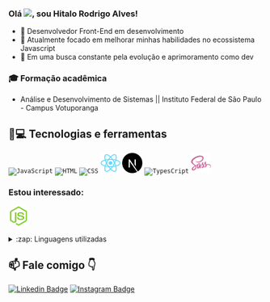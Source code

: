 <h3>Olá <img src="https://raw.githubusercontent.com/kaueMarques/kaueMarques/master/hi.gif" width="30px">, sou Hitalo Rodrigo Alves!</h3>
 
- 🚀 Desenvolvedor Front-End em desenvolvimento
- 🌱 Atualmente focado em melhorar minhas habilidades no ecossistema Javascript
- 🔭 Em uma busca constante pela evolução e aprimoramento como dev

### :mortar_board: Formação acadêmica
- Análise e Desenvolvimento de Sistemas || Instituto Federal de São Paulo - Campus Votuporanga

## 🚀💻 Tecnologias e ferramentas
 
<p >

<code><img alt="JavaScript" title="JS" height="48" src="https://user-images.githubusercontent.com/57419630/122698166-26b1c080-d21d-11eb-86e2-ccadcc205b50.png"></code>
<code><img alt="HTML" title="HTML" height="50" src="https://user-images.githubusercontent.com/57419630/124050480-050cc200-d9f1-11eb-9ad4-607de212ee0a.png"></code>
<code><img alt="CSS" title="CSS" height="50" src="https://user-images.githubusercontent.com/57419630/124050477-0342fe80-d9f1-11eb-96b3-f935ebfc0924.png"></code>
<code><img alt="React" title="React" height="40" width="40" src="https://raw.githubusercontent.com/devicons/devicon/master/icons/react/react-original.svg" alt="sass" /></code>
<code><img alt="Nextjs" title="Nextjs" height="40" width="40" src="https://raw.githubusercontent.com/devicons/devicon/master/icons/nextjs/nextjs-original.svg" alt="sass" /></code>
<code><img alt="TypesCript" title="TS" height="40" width="40" src="https://user-images.githubusercontent.com/57419630/122698162-24e7fd00-d21d-11eb-943b-89e700baa1ee.png"></code>
<code><img alt="Sass" title="Sass" height="40" width="40" src="https://raw.githubusercontent.com/devicons/devicon/master/icons/sass/sass-original.svg" alt="sass" /></code>
</p>

<!-- ### :books: Currently Studying:
- <img src="https://raw.githubusercontent.com/devicons/devicon/master/icons/javascript/javascript-original.svg" alt="javascript" width="20" height="20"/> Javascript
- <img src="https://raw.githubusercontent.com/devicons/devicon/master/icons/html5/html5-original-wordmark.svg" alt="html5"  width="20" height="20"/> HTML
- <img src="https://raw.githubusercontent.com/devicons/devicon/master/icons/css3/css3-plain-wordmark.svg" alt="css3"  width="20" height="20"/> CSS
- <img src="https://raw.githubusercontent.com/devicons/devicon/master/icons/react/react-original-wordmark.svg" alt="react" width="20" height="20"/> React
 -->
 
### Estou interessado:
<p>
<code><img alt="Nodejs" title="Nodejs" height="40" width="40" src="https://raw.githubusercontent.com/devicons/devicon/master/icons/nodejs/nodejs-original.svg" alt="sass" /></code>
</p>


<details>
  <summary>:zap: Linguagens utilizadas</summary>
 
 <table align='left'>
  <row>
    <td>
     <!-- Card -->
      <img height='172' src='https://github-readme-stats.vercel.app/api/top-langs/?username=hitaloalvess&layout=compact&theme=dark'>
    </td>
    <td>
      <img height='172' src='https://github-readme-stats.vercel.app/api?username=hitaloalvess&show_icons=true&theme=dark'>
    </td>
  </row>
</table>
</details>


## 📫 Fale comigo 👇

[![Linkedin Badge](https://img.shields.io/badge/-LinkedIn-blue?style=flat-square&logo=Linkedin&logoColor=white&link=https://www.linkedin.com/in/hitalo-alves/)](https://www.linkedin.com/in/hitalo-alves/)
[![Instagram Badge](https://img.shields.io/badge/-Instagram-%23E4405F?style=flat-square&logo=instagram&logoColor=white&link=https://www.instagram.com/hitaloalvees/)](https://www.instagram.com/hitaloalvees/)
